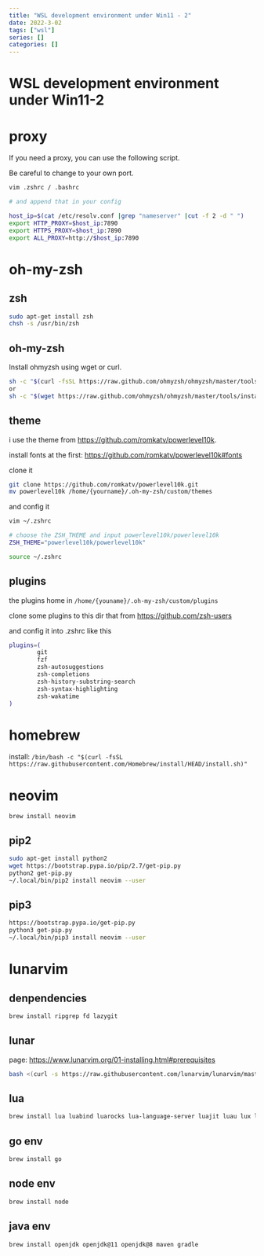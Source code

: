 ```yaml
---
title: "WSL development environment under Win11 - 2"
date: 2022-3-02
tags: ["wsl"]
series: []
categories: []
---
```


# WSL development environment under Win11-2

# proxy

If you need a proxy, you can use the following script.

Be careful to change to your own port.

```bash
vim .zshrc / .bashrc

# and append that in your config

host_ip=$(cat /etc/resolv.conf |grep "nameserver" |cut -f 2 -d " ")
export HTTP_PROXY=$host_ip:7890
export HTTPS_PROXY=$host_ip:7890
export ALL_PROXY=http://$host_ip:7890
```

# oh-my-zsh

## zsh

```bash
sudo apt-get install zsh
chsh -s /usr/bin/zsh
```

## oh-my-zsh

Install ohmyzsh using wget or curl.

```bash
sh -c "$(curl -fsSL https://raw.github.com/ohmyzsh/ohmyzsh/master/tools/install.sh)"
or
sh -c "$(wget https://raw.github.com/ohmyzsh/ohmyzsh/master/tools/install.sh -O -)"
```

## theme

i use the theme from https://github.com/romkatv/powerlevel10k.

install fonts at the first: https://github.com/romkatv/powerlevel10k#fonts

clone it

```bash
git clone https://github.com/romkatv/powerlevel10k.git
mv powerlevel10k /home/{yourname}/.oh-my-zsh/custom/themes
```

and config it

```bash
vim ~/.zshrc

# choose the ZSH_THEME and input powerlevel10k/powerlevel10k
ZSH_THEME="powerlevel10k/powerlevel10k"

source ~/.zshrc
```

## plugins

the plugins home in `/home/{youname}/.oh-my-zsh/custom/plugins`

clone some plugins to this dir that from https://github.com/zsh-users

and config it into .zshrc like this

```bash
plugins=(
        git
        fzf
        zsh-autosuggestions
        zsh-completions
        zsh-history-substring-search
        zsh-syntax-highlighting
        zsh-wakatime
)
```

# homebrew

install: `/bin/bash -c "$(curl -fsSL https://raw.githubusercontent.com/Homebrew/install/HEAD/install.sh)"`

# neovim

`brew install neovim`

## pip2

```bash
sudo apt-get install python2
wget https://bootstrap.pypa.io/pip/2.7/get-pip.py
python2 get-pip.py
~/.local/bin/pip2 install neovim --user
```

## pip3

```bash
https://bootstrap.pypa.io/get-pip.py
python3 get-pip.py
~/.local/bin/pip3 install neovim --user
```

# lunarvim

## denpendencies

```bash
brew install ripgrep fd lazygit
```

## lunar

page: https://www.lunarvim.org/01-installing.html#prerequisites

```bash
bash <(curl -s https://raw.githubusercontent.com/lunarvim/lunarvim/master/utils/installer/install.sh)
```

## lua

```bash
brew install lua luabind luarocks lua-language-server luajit luau lux lua@5.1 luaver lua@5.3
```

## go env

```bash
brew install go
```

## node env

```bash
brew install node
```

## java env

```bash
brew install openjdk openjdk@11 openjdk@8 maven gradle
```
